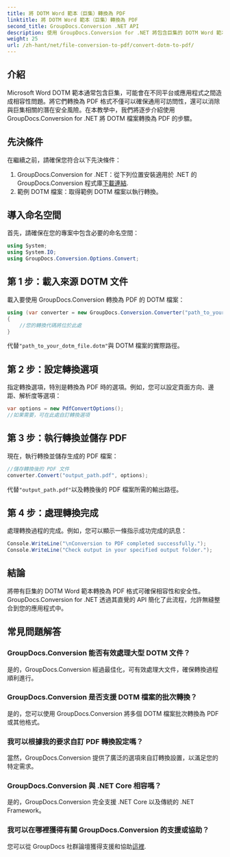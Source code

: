 ```yaml
---
title: 將 DOTM Word 範本（巨集）轉換為 PDF
linktitle: 將 DOTM Word 範本（巨集）轉換為 PDF
second_title: GroupDocs.Conversion .NET API
description: 使用 GroupDocs.Conversion for .NET 將包含巨集的 DOTM Word 範本輕鬆轉換為 PDF。透過簡單的步驟確保相容性和安全性。
weight: 25
url: /zh-hant/net/file-conversion-to-pdf/convert-dotm-to-pdf/
---
```

## 介紹
Microsoft Word DOTM 範本通常包含巨集，可能會在不同平台或應用程式之間造成相容性問題。將它們轉換為 PDF 格式不僅可以確保通用可訪問性，還可以消除與巨集相關的潛在安全風險。在本教學中，我們將逐步介紹使用 GroupDocs.Conversion for .NET 將 DOTM 檔案轉換為 PDF 的步驟。
## 先決條件
在繼續之前，請確保您符合以下先決條件：
1.  GroupDocs.Conversion for .NET：從下列位置安裝適用於 .NET 的 GroupDocs.Conversion 程式庫[下載連結](https://releases.groupdocs.com/conversion/net/). 
2. 範例 DOTM 檔案：取得範例 DOTM 檔案以執行轉換。

## 導入命名空間
首先，請確保在您的專案中包含必要的命名空間：
```csharp
using System;
using System.IO;
using GroupDocs.Conversion.Options.Convert;
```
## 第 1 步：載入來源 DOTM 文件
載入要使用 GroupDocs.Conversion 轉換為 PDF 的 DOTM 檔案：
```csharp
using (var converter = new GroupDocs.Conversion.Converter("path_to_your_dotm_file.dotm"))
{
    //您的轉換代碼將位於此處
}
```
代替`"path_to_your_dotm_file.dotm"`與 DOTM 檔案的實際路徑。
## 第 2 步：設定轉換選項
指定轉換選項，特別是轉換為 PDF 時的選項。例如，您可以設定頁面方向、邊距、解析度等選項：
```csharp
var options = new PdfConvertOptions();
//如果需要，可在此處自訂轉換選項
```
## 第 3 步：執行轉換並儲存 PDF
現在，執行轉換並儲存生成的 PDF 檔案：
```csharp
//儲存轉換後的 PDF 文件
converter.Convert("output_path.pdf", options);
```
代替`"output_path.pdf"`以及轉換後的 PDF 檔案所需的輸出路徑。
## 第 4 步：處理轉換完成
處理轉換過程的完成。例如，您可以顯示一條指示成功完成的訊息：
```csharp
Console.WriteLine("\nConversion to PDF completed successfully.");
Console.WriteLine("Check output in your specified output folder.");
```

## 結論
將帶有巨集的 DOTM Word 範本轉換為 PDF 格式可確保相容性和安全性。 GroupDocs.Conversion for .NET 透過其直覺的 API 簡化了此流程，允許無縫整合到您的應用程式中。
## 常見問題解答
### GroupDocs.Conversion 能否有效處理大型 DOTM 文件？
是的，GroupDocs.Conversion 經過最佳化，可有效處理大文件，確保轉換過程順利進行。
### GroupDocs.Conversion 是否支援 DOTM 檔案的批次轉換？
是的，您可以使用 GroupDocs.Conversion 將多個 DOTM 檔案批次轉換為 PDF 或其他格式。
### 我可以根據我的要求自訂 PDF 轉換設定嗎？
當然，GroupDocs.Conversion 提供了廣泛的選項來自訂轉換設置，以滿足您的特定需求。
### GroupDocs.Conversion 與 .NET Core 相容嗎？
是的，GroupDocs.Conversion 完全支援 .NET Core 以及傳統的 .NET Framework。
### 我可以在哪裡獲得有關 GroupDocs.Conversion 的支援或協助？
您可以從 GroupDocs 社群論壇獲得支援和協助[這裡](https://forum.groupdocs.com/c/conversion/11).